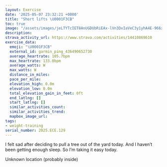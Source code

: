 ```yaml
---
layout: Exercise
date: '2025-05-07 23:32:21 +0000'
title: "Short lifts \U0001F3CB️"
toc: true
image: "/assets/images/jeLTYTcIET8AnUGDUbRiEAx-lVn3DxIaVeC3y1yhA4E-966x2048.jpg.jpeg"
description:
strava_activity_url: https://www.strava.com/activities/14410869610
exercise_data:
  emoji: "\U0001F3CB️"
  external_id: garmin_ping_436490652730
  average_heartrate: 105.7bpm
  max_heartrate: 133.0bpm
  average_watts: W
  max_watts: W
  distance_in_miles:
  pace_per_mile:
  elevation_high: 0.0m
  elevation_low: 0.0m
  total_elevation_gain_in_feet: 0ft
  end_latlng: []
  start_latlng: []
  similar_activities_count:
  similar_activities_trend:
  mapbox_image_url:
tags:
- weight-training
serial_number: 2025.ECE.129
---
```

I felt sad after deciding to pull a tree out of the yard today.  And I haven’t been getting enough sleep. So I’m taking it easy today.

Unknown location (probably inside)
